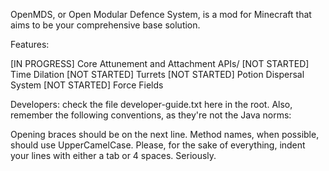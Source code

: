 OpenMDS, or Open Modular Defence System, is a mod for Minecraft that aims to be your
comprehensive base solution.

Features:

[IN PROGRESS] Core Attunement and Attachment APIs/
[NOT STARTED] Time Dilation
[NOT STARTED] Turrets
[NOT STARTED] Potion Dispersal System
[NOT STARTED] Force Fields

Developers: check the file developer-guide.txt here in the root.
Also, remember the following conventions, as they're not the Java norms:

Opening braces should be on the next line.
Method names, when possible, should use UpperCamelCase.
Please, for the sake of everything, indent your lines with either a tab or 4 spaces. Seriously.
